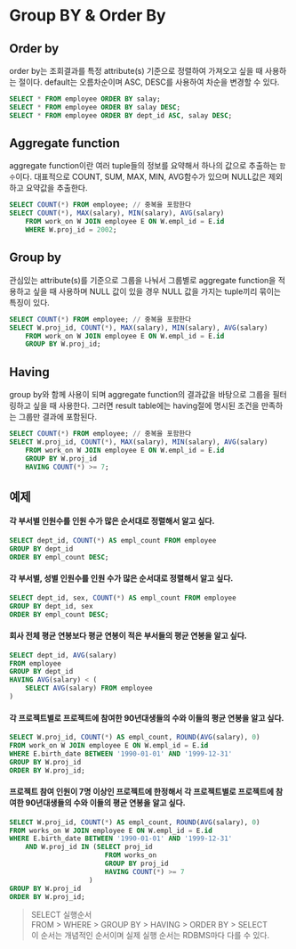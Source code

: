 # Group BY & Order By

## Order by
order by는 조회결과를 특정 attribute(s) 기준으로 정렬하여 가져오고 싶을 때 사용하는 절이다. default는 오름차순이며 ASC, DESC를 사용하여 차순을 변경할 수 있다.

```SQL
SELECT * FROM employee ORDER BY salay;
SELECT * FROM employee ORDER BY salay DESC;
SELECT * FROM employee ORDER BY dept_id ASC, salay DESC;
```

## Aggregate function
aggregate function이란 여러 tuple들의 정보를 요약해서 하나의 값으로 추출하는 `함수`이다. 대표적으로 COUNT, SUM, MAX, MIN, AVG함수가 있으며 NULL값은 제외하고 요약값을 추출한다.

```SQL
SELECT COUNT(*) FROM employee; // 중복을 포함한다
SELECT COUNT(*), MAX(salary), MIN(salary), AVG(salary)
    FROM work_on W JOIN employee E ON W.empl_id = E.id
    WHERE W.proj_id = 2002;
```

## Group by
관심있는 attribute(s)를 기준으로 그룹을 나눠서 그룹별로 aggregate function을 적용하고 싶을 때 사용하며 NULL 값이 있을 경우 NULL 값을 가지는 tuple끼리 묶이는 특징이 있다.

```SQL
SELECT COUNT(*) FROM employee; // 중복을 포함한다
SELECT W.proj_id, COUNT(*), MAX(salary), MIN(salary), AVG(salary)
    FROM work_on W JOIN employee E ON W.empl_id = E.id
    GROUP BY W.proj_id;
```

## Having
group by와 함께 사용이 되며 aggregate function의 결과값을 바탕으로 그룹을 필터링하고 싶을 때 사용한다. 그러면 result table에는 having절에 명시된 조건을 만족하는 그룹만 결과에 포함된다.

```SQL
SELECT COUNT(*) FROM employee; // 중복을 포함한다
SELECT W.proj_id, COUNT(*), MAX(salary), MIN(salary), AVG(salary)
    FROM work_on W JOIN employee E ON W.empl_id = E.id
    GROUP BY W.proj_id
    HAVING COUNT(*) >= 7;
```

## 예제
#### 각 부서별 인원수를 인원 수가 많은 순서대로 정렬해서 알고 싶다.
```SQL
SELECT dept_id, COUNT(*) AS empl_count FROM employee
GROUP BY dept_id
ORDER BY empl_count DESC;
```

#### 각 부서별, 성별 인원수를 인원 수가 많은 순서대로 정렬해서 알고 싶다.
```SQL
SELECT dept_id, sex, COUNT(*) AS empl_count FROM employee
GROUP BY dept_id, sex
ORDER BY empl_count DESC;
```

#### 회사 전체 평균 연봉보다 평균 연봉이 적은 부서들의 평균 연봉을 알고 싶다.
```SQL
SELECT dept_id, AVG(salary)
FROM employee
GROUP BY dept_id
HAVING AVG(salary) < (
    SELECT AVG(salary) FROM employee
)
```

#### 각 프로젝트별로 프로젝트에 참여한 90년대생들의 수와 이들의 평균 연봉을 알고 싶다.
```SQL
SELECT W.proj_id, COUNT(*) AS empl_count, ROUND(AVG(salary), 0)
FROM work_on W JOIN employee E ON W.empl_id = E.id
WHERE E.birth_date BETWEEN '1990-01-01' AND '1999-12-31'
GROUP BY W.proj_id
ORDER BY W.proj_id;
```

#### 프로젝트 참여 인원이 7명 이상인 프로젝트에 한정해서 각 프로젝트별로 프로젝트에 참여한 90년대생들의 수와 이들의 평균 연봉을 알고 싶다.
```SQL
SELECT W.proj_id, COUNT(*) AS empl_count, ROUND(AVG(salary), 0)
FROM works_on W JOIN employee E ON W.empl_id = E.id
WHERE E.birth_date BETWEEN '1990-01-01' AND '1999-12-31' 
    AND W.proj_id IN (SELECT proj_id
                        FROM works_on
                        GROUP BY proj_id
                        HAVING COUNT(*) >= 7
                    )
GROUP BY W.proj_id
ORDER BY W.proj_id;
```

> SELECT 실행순서  
> FROM > WHERE > GROUP BY > HAVING > ORDER BY > SELECT  
> 이 순서는 개념적인 순서이며 실제 실행 순서는 RDBMS마다 다를 수 있다.
